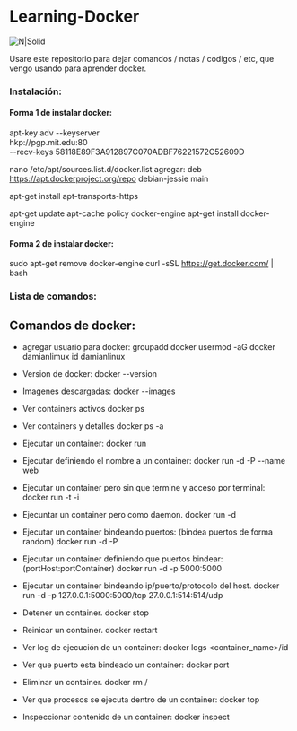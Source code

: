 # Learning-Docker

![N|Solid](https://www.openshift.org/img/logo-docker-h.svg)

Usare este repositorio para dejar comandos / notas / codigos / etc, que vengo usando para aprender docker.

### Instalación:

#### Forma 1 de instalar docker:

apt-key adv --keyserver \
hkp://pgp.mit.edu:80 \
--recv-keys 58118E89F3A912897C070ADBF76221572C52609D

nano /etc/apt/sources.list.d/docker.list
agregar: deb https://apt.dockerproject.org/repo debian-jessie main

apt-get install apt-transports-https

apt-get update
apt-cache policy docker-engine
apt-get install docker-engine

#### Forma 2 de instalar docker:

sudo apt-get remove docker-engine
curl -sSL https://get.docker.com/ | bash

### Lista de comandos:

Comandos de docker:
-------------------

- agregar usuario para docker:
  groupadd docker
  usermod -aG docker damianlimux
  id damianlinux

- Version de docker:
  docker --version

- Imagenes descargadas:
  docker --images

- Ver containers activos
  docker ps

- Ver containers y detalles
	docker ps -a

- Ejecutar un container:
  docker run <img> <cmd>

- Ejecutar definiendo el nombre a un container:
  docker run -d -P --name web <img> <cmd>

- Ejecutar un container pero sin que termine y acceso por terminal:
  docker run -t -i <img> <cmd>

- Ejecuntar un container pero como daemon.
	docker run -d <img> <cmd>

- Ejecutar un container bindeando puertos: (bindea puertos de forma random)
  docker run -d -P <img> <cmd>

- Ejecutar un container definiendo que puertos bindear: (portHost:portContainer)
  docker run -d -p 5000:5000 <img> <cmd>

- Ejecutar un container bindeando ip/puerto/protocolo del host.
	docker run -d -p 127.0.0.1:5000:5000/tcp 27.0.0.1:514:514/udp	<img> <cmd>

- Detener un container.
  docker stop <id>

- Reinicar un container.
	docker restart <id container>

- Ver log de ejecución de un container:
	docker logs <container_name>/id

- Ver que puerto esta bindeado un container:
  docker port <id container>

- Eliminar un container.
	docker rm <id container>/<container name>

- Ver que procesos se ejecuta dentro de un container:
	docker top <id container>

- Inspeccionar contenido de un container:
	docker inspect <id container>
